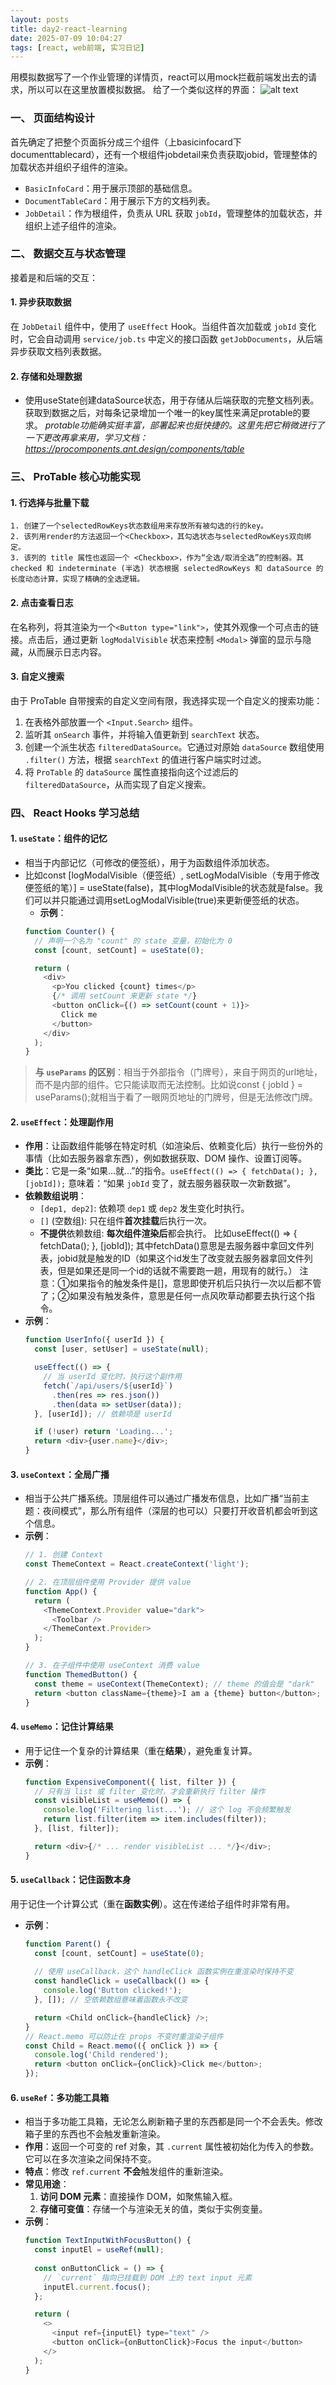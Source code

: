 ```yaml
---
layout: posts
title: day2-react-learning
date: 2025-07-09 10:04:27
tags: [react, web前端, 实习日记]
---
```

用模拟数据写了一个作业管理的详情页，react可以用mock拦截前端发出去的请求，所以可以在这里放置模拟数据。
给了一个类似这样的界面：
![alt text](day2-react-learning-1.png)
### **一、 页面结构设计**
首先确定了把整个页面拆分成三个组件（上basicinfocard下documenttablecard），还有一个根组件jobdetail来负责获取jobid，管理整体的加载状态并组织子组件的渲染。
-   `BasicInfoCard`：用于展示顶部的基础信息。
-   `DocumentTableCard`：用于展示下方的文档列表。
-   `JobDetail`：作为根组件，负责从 URL 获取 `jobId`，管理整体的加载状态，并组织上述子组件的渲染。
### **二、 数据交互与状态管理**
接着是和后端的交互：
#### **1. 异步获取数据**
在 `JobDetail` 组件中，使用了 `useEffect` Hook。当组件首次加载或 `jobId` 变化时，它会自动调用 `service/job.ts` 中定义的接口函数 `getJobDocuments`，从后端异步获取文档列表数据。
#### **2. 存储和处理数据**
- 使用useState创建dataSource状态，用于存储从后端获取的完整文档列表。获取到数据之后，对每条记录增加一个唯一的key属性来满足protable的要求。
*protable功能确实挺丰富，部署起来也挺快捷的。这里先把它稍微进行了一下更改再拿来用，学习文档：https://procomponents.ant.design/components/table*
### **三、 ProTable 核心功能实现**
#### **1. 行选择与批量下载**
    1. 创建了一个selectedRowKeys状态数组用来存放所有被勾选的行的key。
    2. 该列用render的方法返回一个<Checkbox>，其勾选状态与selectedRowKeys双向绑定。
    3. 该列的 title 属性也返回一个 <Checkbox>，作为“全选/取消全选”的控制器。其 checked 和 indeterminate (半选) 状态根据 selectedRowKeys 和 dataSource 的长度动态计算，实现了精确的全选逻辑。
#### **2. 点击查看日志**
在名称列，将其渲染为一个`<Button type="link">`，使其外观像一个可点击的链接。点击后，通过更新 `logModalVisible` 状态来控制 `<Modal>` 弹窗的显示与隐藏，从而展示日志内容。
#### **3. 自定义搜索**
由于 ProTable 自带搜索的自定义空间有限，我选择实现一个自定义的搜索功能：
1.  在表格外部放置一个 `<Input.Search>` 组件。
2.  监听其 `onSearch` 事件，并将输入值更新到 `searchText` 状态。
3.  创建一个派生状态 `filteredDataSource`。它通过对原始 `dataSource` 数组使用 `.filter()` 方法，根据 `searchText` 的值进行客户端实时过滤。
4.  将 `ProTable` 的 `dataSource` 属性直接指向这个过滤后的 `filteredDataSource`，从而实现了自定义搜索。

### **四、 React Hooks 学习总结**
#### **1. `useState`：组件的记忆**
- 相当于内部记忆（可修改的便签纸），用于为函数组件添加状态。
- 比如const [logModalVisible（便签纸）, setLogModalVisible（专用于修改便签纸的笔）] = useState(false)，其中logModalVisible的状态就是false。我们可以并只能通过调用setLogModalVisible(true)来更新便签纸的状态。
    -   **示例**：
    ````javascript
    function Counter() {
      // 声明一个名为 "count" 的 state 变量，初始化为 0
      const [count, setCount] = useState(0);

      return (
        <div>
          <p>You clicked {count} times</p>
          {/* 调用 setCount 来更新 state */}
          <button onClick={() => setCount(count + 1)}>
            Click me
          </button>
        </div>
      );
    }
    ````
> **与 `useParams` 的区别**：相当于外部指令（门牌号），来自于网页的url地址，而不是内部的组件。它只能读取而无法控制。比如说const { jobId } = useParams();就相当于看了一眼网页地址的门牌号，但是无法修改门牌。
#### **2. `useEffect`：处理副作用**
-   **作用**：让函数组件能够在特定时机（如渲染后、依赖变化后）执行一些份外的事情（比如去服务器拿东西），例如数据获取、DOM 操作、设置订阅等。
-   **类比**：它是一条“如果...就...”的指令。`useEffect(() => { fetchData(); }, [jobId]);` 意味着：“如果 `jobId` 变了，就去服务器获取一次新数据”。
-   **依赖数组说明**：
    -   `[dep1, dep2]`: 依赖项 `dep1` 或 `dep2` 发生变化时执行。
    -   `[]` (空数组): 只在组件**首次挂载**后执行一次。
    -   **不提供**依赖数组: **每次组件渲染后**都会执行。
比如useEffect(() => { fetchData(); }, [jobId]);
其中fetchData()意思是去服务器中拿回文件列表，jobid就是触发的ID（如果这个id发生了改变就去服务器拿回文件列表，但是如果还是同一个id的话就不需要跑一趟，用现有的就行。）
注意：①如果指令的触发条件是[]，意思即使开机后只执行一次以后都不管了；②如果没有触发条件，意思是任何一点风吹草动都要去执行这个指令。
-   **示例**：
    ````javascript
    function UserInfo({ userId }) {
      const [user, setUser] = useState(null);

      useEffect(() => {
        // 当 userId 变化时，执行这个副作用
        fetch(`/api/users/${userId}`)
          .then(res => res.json())
          .then(data => setUser(data));
      }, [userId]); // 依赖项是 userId

      if (!user) return 'Loading...';
      return <div>{user.name}</div>;
    }
    ````
#### **3. `useContext`：全局广播**
- 相当于公共广播系统。顶层组件可以通过广播发布信息，比如广播“当前主题：夜间模式”，那么所有组件（深层的也可以）只要打开收音机都会听到这个信息。
-   **示例**：
    ````javascript
    // 1. 创建 Context
    const ThemeContext = React.createContext('light');

    // 2. 在顶层组件使用 Provider 提供 value
    function App() {
      return (
        <ThemeContext.Provider value="dark">
          <Toolbar />
        </ThemeContext.Provider>
      );
    }

    // 3. 在子组件中使用 useContext 消费 value
    function ThemedButton() {
      const theme = useContext(ThemeContext); // theme 的值会是 "dark"
      return <button className={theme}>I am a {theme} button</button>;
    }
    ````

#### **4. `useMemo`：记住计算结果**
- 用于记住一个复杂的计算结果（重在**结果**），避免重复计算。
-   **示例**：
    ````javascript
    function ExpensiveComponent({ list, filter }) {
      // 只有当 list 或 filter 变化时，才会重新执行 filter 操作
      const visibleList = useMemo(() => {
        console.log('Filtering list...'); // 这个 log 不会频繁触发
        return list.filter(item => item.includes(filter));
      }, [list, filter]);

      return <div>{/* ... render visibleList ... */}</div>;
    }
    ````
#### **5. `useCallback`：记住函数本身**
用于记住一个计算公式（重在**函数实例**）。这在传递给子组件时非常有用。
-   **示例**：
    ````javascript
    function Parent() {
      const [count, setCount] = useState(0);
      
      // 使用 useCallback，这个 handleClick 函数实例在重渲染时保持不变
      const handleClick = useCallback(() => {
        console.log('Button clicked!');
      }, []); // 空依赖数组意味着函数永不改变

      return <Child onClick={handleClick} />;
    }
    // React.memo 可以防止在 props 不变时重渲染子组件
    const Child = React.memo(({ onClick }) => {
      console.log('Child rendered');
      return <button onClick={onClick}>Click me</button>;
    });
    ````
#### **6. `useRef`：多功能工具箱**
- 相当于多功能工具箱，无论怎么刷新箱子里的东西都是同一个不会丢失。修改箱子里的东西也不会触发重新渲染。
-   **作用**：返回一个可变的 ref 对象，其 `.current` 属性被初始化为传入的参数。它可以在多次渲染之间保持不变。
-   **特点**：修改 `ref.current` **不会**触发组件的重新渲染。
-   **常见用途**：
    1.  **访问 DOM 元素**：直接操作 DOM，如聚焦输入框。
    2.  **存储可变值**：存储一个与渲染无关的值，类似于实例变量。
-   **示例**：
    ````javascript
    function TextInputWithFocusButton() {
      const inputEl = useRef(null);
      
      const onButtonClick = () => {
        // `current` 指向已挂载到 DOM 上的 text input 元素
        inputEl.current.focus();
      };

      return (
        <>
          <input ref={inputEl} type="text" />
          <button onClick={onButtonClick}>Focus the input</button>
        </>
      );
    }
    ````